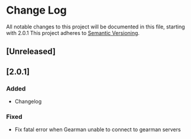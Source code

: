 # Change Log
All notable changes to this project will be documented in this file, starting with 2.0.1
This project adheres to [Semantic Versioning](http://semver.org/).

## [Unreleased]

## [2.0.1]
### Added
- Changelog

### Fixed
- Fix fatal error when Gearman unable to connect to gearman servers
